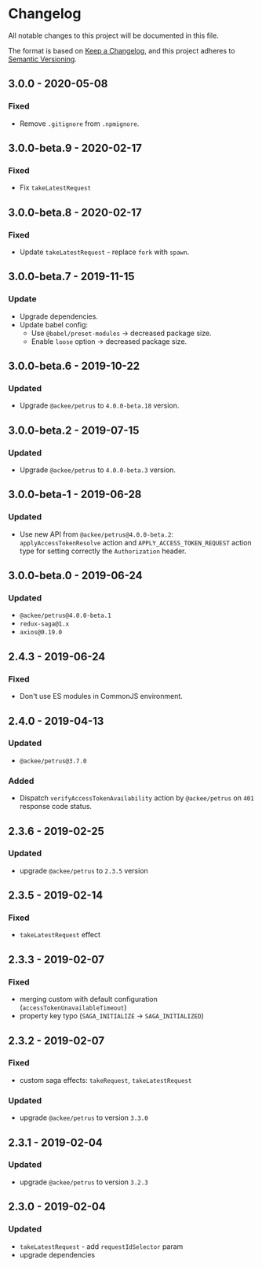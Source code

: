 # Changelog

All notable changes to this project will be documented in this file.

The format is based on [Keep a Changelog](https://keepachangelog.com/en/1.0.0/),
and this project adheres to [Semantic Versioning](https://semver.org/spec/v2.0.0.html).

## 3.0.0 - 2020-05-08

### Fixed

-   Remove `.gitignore` from `.npmignore`.

## 3.0.0-beta.9 - 2020-02-17

### Fixed

-   Fix `takeLatestRequest`

## 3.0.0-beta.8 - 2020-02-17

### Fixed

-   Update `takeLatestRequest` - replace `fork` with `spawn`.

## 3.0.0-beta.7 - 2019-11-15

### Update

-   Upgrade dependencies.
-   Update babel config:
    -   Use `@babel/preset-modules` -> decreased package size.
    -   Enable `loose` option -> decreased package size.

## 3.0.0-beta.6 - 2019-10-22

### Updated

-   Upgrade `@ackee/petrus` to `4.0.0-beta.18` version.

## 3.0.0-beta.2 - 2019-07-15

### Updated

-   Upgrade `@ackee/petrus` to `4.0.0-beta.3` version.

## 3.0.0-beta-1 - 2019-06-28

### Updated

-   Use new API from `@ackee/petrus@4.0.0-beta.2`: `applyAccessTokenResolve` action and `APPLY_ACCESS_TOKEN_REQUEST` action type for setting correctly the `Authorization` header.

## 3.0.0-beta.0 - 2019-06-24

### Updated

-   `@ackee/petrus@4.0.0-beta.1`
-   `redux-saga@1.x`
-   `axios@0.19.0`

## 2.4.3 - 2019-06-24

### Fixed

-   Don't use ES modules in CommonJS environment.

## 2.4.0 - 2019-04-13

### Updated

-   `@ackee/petrus@3.7.0`

### Added

-   Dispatch `verifyAccessTokenAvailability` action by `@ackee/petrus` on `401` response code status.

## 2.3.6 - 2019-02-25

### Updated

-   upgrade `@ackee/petrus` to `2.3.5` version

## 2.3.5 - 2019-02-14

### Fixed

-   `takeLatestRequest` effect

## 2.3.3 - 2019-02-07

### Fixed

-   merging custom with default configuration (`accessTokenUnavailableTimeout`)
-   property key typo (`SAGA_INITIALIZE` -> `SAGA_INITIALIZED`)

## 2.3.2 - 2019-02-07

### Fixed

-   custom saga effects: `takeRequest`, `takeLatestRequest`

### Updated

-   upgrade `@ackee/petrus` to version `3.3.0`

## 2.3.1 - 2019-02-04

### Updated

-   upgrade `@ackee/petrus` to version `3.2.3`

## 2.3.0 - 2019-02-04

### Updated

-   `takeLatestRequest` - add `requestIdSelector` param
-   upgrade dependencies
